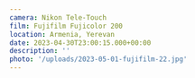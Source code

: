 ```yaml
---
camera: Nikon Tele-Touch
film: Fujifilm Fujicolor 200
location: Armenia, Yerevan
date: 2023-04-30T23:00:15.000+00:00
description: ''
photo: '/uploads/2023-05-01-fujifilm-22.jpg'
---
```

